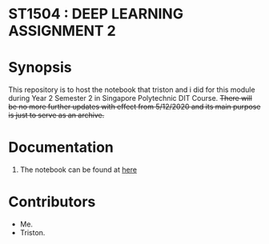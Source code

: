 # ST1504 : DEEP LEARNING ASSIGNMENT 2

# Synopsis

This repository is to host the notebook that triston and i did for this module during Year 2 Semester 2 in Singapore Polytechnic DIT Course. ~~There will be no more further updates with effect from 5/12/2020 and its main purpose is just to serve as an archive.~~

# Documentation
1. The notebook can be found at [here](./Assignment_2.ipynb)

# Contributors
- Me.
- Triston.
